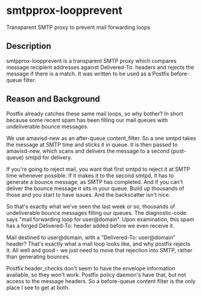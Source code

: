 smtpprox-loopprevent
====================

Transparent SMTP proxy to prevent mail forwarding loops

Description
-----------

smtpprox-loopprevent is a transparent SMTP proxy which compares
message recipient addresses against Delivered-To: headers
and rejects the message if there is a match.  It was written
to be used as a Postfix before-queue filter.

Reason and Background
---------------------

Postfix already catches these same mail loops, so why bother?
In short because some recent spam has been filling our mail
queues with undeliverable bounce messages.

We use amavisd-new as an after-queue content_filter.  So a one
smtpd takes the message at SMTP time and sticks it in queue.
It is then passed to amavisd-new, which scans and delivers the
message to a second (post-queue) smtpd for delivery.

If you're going to reject mail, you want that first smtpd to
reject it at SMTP time whenever possible.  If it makes it to
the second smtpd, it has to generate a bounce message, as SMTP
has completed.  And if you can't deliver the bounce message
it sits in your queue.  Build up thousands of those and you
start to have issues.  And the backscatter isn't nice.

So that's exactly what we've seen the last week or so,
thousands of undeliverable bounce messages filling our queues.
The diagnostic-code says "mail forwarding loop for user@domain".
Upon examination, this spam has a forged Delivered-To: header
added before we even receive it.

Mail destined to user@domain, with a "Delivered-To: user@domain"
header?  That's exactly what a mail loop looks like, and why
postfix rejects it.  All well and good - we just need to move
that rejection into SMTP, rather than generating bounces.

Postfix header_checks don't seem to have the envelope information
available, so they won't work.  Postfix policy daemon's have that,
but not access to the message headers.  So a before-queue content
filter is the only place I see to get at both.

